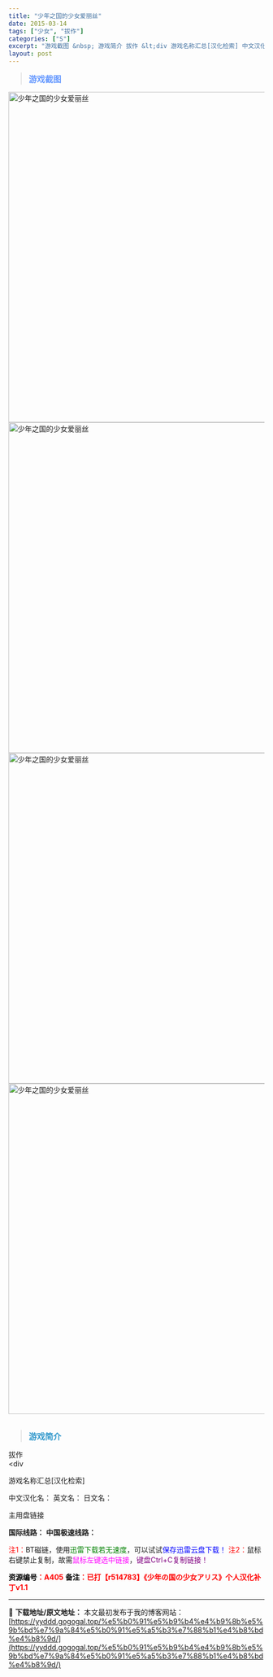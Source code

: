 ```yaml
---
title: "少年之国的少女爱丽丝"
date: 2015-03-14
tags: ["少女", "拔作"]
categories: ["S"]
excerpt: "游戏截图 &nbsp; 游戏简介 拔作 &lt;div 游戏名称汇总[汉化检索] 中文汉化名： 英文名： 日文名： 主用盘链接 国际线路： 中国极速线路： 注1：BT磁链，使用迅雷下载若无速度，可以试试保存迅雷云盘下载！ 注2：鼠标右键禁止复制，故需鼠标左键选中链接，键盘Ctrl+C复制链接！ 资源&hellip;"
layout: post
---
```


<div>
<blockquote><b><span style="font-size: 12pt; color: #6699ff;">游戏截图</span></b></blockquote>
<div><img title="点击放大" src="https://yyddd.gogogal.top/wp-content/uploads/2025/04/20250430_6811faa9c354e.webp" alt="少年之国的少女爱丽丝" width="650" /></div>
<div><img title="点击放大" src="https://yyddd.gogogal.top/wp-content/uploads/2025/04/20250430_6811faab755fd.webp" alt="少年之国的少女爱丽丝" width="650" /></div>
<div><img title="点击放大" src="https://yyddd.gogogal.top/wp-content/uploads/2025/04/20250430_6811faad67dc3.webp" alt="少年之国的少女爱丽丝" width="650" /></div>
<div><img title="点击放大" src="https://yyddd.gogogal.top/wp-content/uploads/2025/04/20250430_6811faae9644a.webp" alt="少年之国的少女爱丽丝" width="650" /></div>
&nbsp;
<blockquote><b><span style="font-size: 12pt; color: #3399cc;">游戏简介</span></b></blockquote>
<div>拔作</div>
&lt;div

游戏名称汇总[汉化检索]

中文汉化名：
英文名：
日文名：
</div>
<div class="panel panel-primary">
<div class="panel-heading">主用盘链接</div>
<div class="panel-body">

<b>国际线路：</b>
<b>中国极速线路：</b>


<span style="color: #ff0000;">注1：</span>BT磁链，使用<span style="color: #008000;">迅雷下载若无速度</span>，可以试试<span style="color: #0000ff;">保存迅雷云盘下载！</span>
<span style="color: #ff0000;">注2：</span>鼠标右键禁止复制，故需<span style="color: #ff00ff;">鼠标左键选中链接</span>，<span style="color: #800080;">键盘Ctrl+C复制链接！</span>

</div>
<div class="panel-footer"><span style="color: #ff0000;"><b><span style="color: #000000;">资源编号</span>：A405</b></span>
<span style="color: #ff0000;"><b><span style="color: #000000;">备注</span>：已打【r514783】《少年の国の少女アリス》个人汉化补丁v1.1</b></span></div>
</div>

---
📖 **下载地址/原文地址：** 本文最初发布于我的博客网站：[https://yyddd.gogogal.top/%e5%b0%91%e5%b9%b4%e4%b9%8b%e5%9b%bd%e7%9a%84%e5%b0%91%e5%a5%b3%e7%88%b1%e4%b8%bd%e4%b8%9d/](https://yyddd.gogogal.top/%e5%b0%91%e5%b9%b4%e4%b9%8b%e5%9b%bd%e7%9a%84%e5%b0%91%e5%a5%b3%e7%88%b1%e4%b8%bd%e4%b8%9d/)
